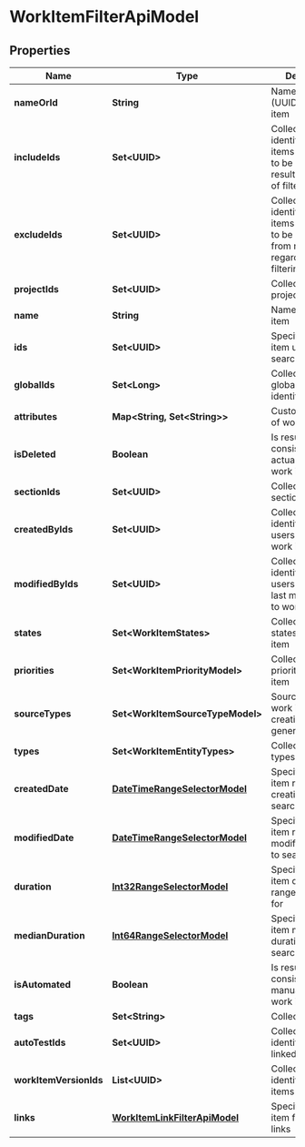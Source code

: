 

# WorkItemFilterApiModel


## Properties

| Name | Type | Description | Notes |
|------------ | ------------- | ------------- | -------------|
|**nameOrId** | **String** | Name or identifier (UUID) of work item |  [optional] |
|**includeIds** | **Set&lt;UUID&gt;** | Collection of identifiers of work items which need to be included in result regardless of filtering |  [optional] |
|**excludeIds** | **Set&lt;UUID&gt;** | Collection of identifiers of work items which need to be excluded from result regardless of filtering |  [optional] |
|**projectIds** | **Set&lt;UUID&gt;** | Collection of project identifiers |  [optional] |
|**name** | **String** | Name of work item |  [optional] |
|**ids** | **Set&lt;UUID&gt;** | Specifies a work item unique IDs to search for |  [optional] |
|**globalIds** | **Set&lt;Long&gt;** | Collection of global (integer) identifiers |  [optional] |
|**attributes** | **Map&lt;String, Set&lt;String&gt;&gt;** | Custom attributes of work item |  [optional] |
|**isDeleted** | **Boolean** | Is result must consist of only actual/deleted work items |  [optional] |
|**sectionIds** | **Set&lt;UUID&gt;** | Collection of section identifiers |  [optional] |
|**createdByIds** | **Set&lt;UUID&gt;** | Collection of identifiers of users who created work item |  [optional] |
|**modifiedByIds** | **Set&lt;UUID&gt;** | Collection of identifiers of users who applied last modification to work item |  [optional] |
|**states** | **Set&lt;WorkItemStates&gt;** | Collection of states of work item |  [optional] |
|**priorities** | **Set&lt;WorkItemPriorityModel&gt;** | Collection of priorities of work item |  [optional] |
|**sourceTypes** | **Set&lt;WorkItemSourceTypeModel&gt;** | Source type of work item (manual creation or AI generated) |  [optional] |
|**types** | **Set&lt;WorkItemEntityTypes&gt;** | Collection of types of work item |  [optional] |
|**createdDate** | [**DateTimeRangeSelectorModel**](DateTimeRangeSelectorModel.md) | Specifies a work item range of creation date to search for |  [optional] |
|**modifiedDate** | [**DateTimeRangeSelectorModel**](DateTimeRangeSelectorModel.md) | Specifies a work item range of last modification date to search for |  [optional] |
|**duration** | [**Int32RangeSelectorModel**](Int32RangeSelectorModel.md) | Specifies a work item duration range to search for |  [optional] |
|**medianDuration** | [**Int64RangeSelectorModel**](Int64RangeSelectorModel.md) | Specifies a work item median duration range to search for |  [optional] |
|**isAutomated** | **Boolean** | Is result must consist of only manual/automated work items |  [optional] |
|**tags** | **Set&lt;String&gt;** | Collection of tags |  [optional] |
|**autoTestIds** | **Set&lt;UUID&gt;** | Collection of identifiers of linked autotests |  [optional] |
|**workItemVersionIds** | **List&lt;UUID&gt;** | Collection of identifiers work items versions. |  [optional] |
|**links** | [**WorkItemLinkFilterApiModel**](WorkItemLinkFilterApiModel.md) | Specifies a work item filter by its links |  [optional] |



